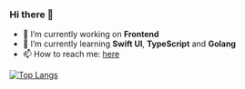 ### Hi there 👋

- 🔭 I’m currently working on **Frontend**
- 🌱 I’m currently learning **Swift UI**, **TypeScript** and **Golang**
- 📫 How to reach me: [here](https://twitter.com/_superbiger_)

[![Top Langs](https://github-readme-stats.vercel.app/api/top-langs/?username=superbiger&langs_count=8&hide=java)](https://github.com/anuraghazra/github-readme-stats)
